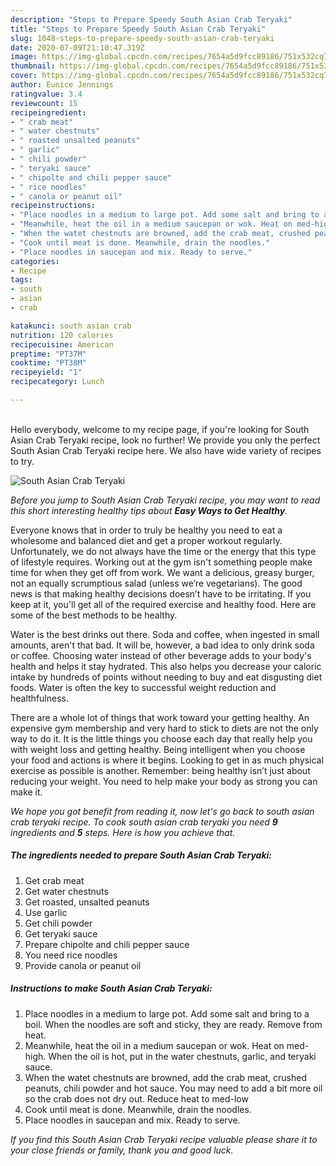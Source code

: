 ```yaml
---
description: "Steps to Prepare Speedy South Asian Crab Teryaki"
title: "Steps to Prepare Speedy South Asian Crab Teryaki"
slug: 1048-steps-to-prepare-speedy-south-asian-crab-teryaki
date: 2020-07-09T21:10:47.319Z
image: https://img-global.cpcdn.com/recipes/7654a5d9fcc89186/751x532cq70/south-asian-crab-teryaki-recipe-main-photo.jpg
thumbnail: https://img-global.cpcdn.com/recipes/7654a5d9fcc89186/751x532cq70/south-asian-crab-teryaki-recipe-main-photo.jpg
cover: https://img-global.cpcdn.com/recipes/7654a5d9fcc89186/751x532cq70/south-asian-crab-teryaki-recipe-main-photo.jpg
author: Eunice Jennings
ratingvalue: 3.4
reviewcount: 15
recipeingredient:
- " crab meat"
- " water chestnuts"
- " roasted unsalted peanuts"
- " garlic"
- " chili powder"
- " teryaki sauce"
- " chipolte and chili pepper sauce"
- " rice noodles"
- " canola or peanut oil"
recipeinstructions:
- "Place noodles in a medium to large pot. Add some salt and bring to a boil. When the noodles are soft and sticky, they are ready. Remove from heat."
- "Meanwhile, heat the oil in a medium saucepan or wok. Heat on med-high. When the oil is hot, put in the water chestnuts, garlic, and teryaki sauce."
- "When the watet chestnuts are browned, add the crab meat, crushed peanuts, chili powder and hot sauce. You may need to add a bit more oil so the crab does not dry out. Reduce heat to med-low"
- "Cook until meat is done. Meanwhile, drain the noodles."
- "Place noodles in saucepan and mix. Ready to serve."
categories:
- Recipe
tags:
- south
- asian
- crab

katakunci: south asian crab 
nutrition: 120 calories
recipecuisine: American
preptime: "PT37M"
cooktime: "PT38M"
recipeyield: "1"
recipecategory: Lunch

---
```

<br>
Hello everybody, welcome to my recipe page, if you're looking for South Asian Crab Teryaki recipe, look no further! We provide you only the perfect South Asian Crab Teryaki recipe here. We also have wide variety of recipes to try.
<br>


![South Asian Crab Teryaki](https://img-global.cpcdn.com/recipes/7654a5d9fcc89186/751x532cq70/south-asian-crab-teryaki-recipe-main-photo.jpg)

<i>Before you jump to South Asian Crab Teryaki recipe, you may want to read this short interesting healthy tips about <strong>Easy Ways to Get Healthy</strong>.</i>

Everyone knows that in order to truly be healthy you need to eat a wholesome and balanced diet and get a proper workout regularly. Unfortunately, we do not always have the time or the energy that this type of lifestyle requires. Working out at the gym isn't something people make time for when they get off from work. We want a delicious, greasy burger, not an equally scrumptious salad (unless we’re vegetarians). The good news is that making healthy decisions doesn’t have to be irritating. If you keep at it, you'll get all of the required exercise and healthy food. Here are some of the best methods to be healthy.

Water is the best drinks out there. Soda and coffee, when ingested in small amounts, aren't that bad. It will be, however, a bad idea to only drink soda or coffee. Choosing water instead of other beverage adds to your body's health and helps it stay hydrated. This also helps you decrease your caloric intake by hundreds of points without needing to buy and eat disgusting diet foods. Water is often the key to successful weight reduction and healthfulness.

There are a whole lot of things that work toward your getting healthy. An expensive gym membership and very hard to stick to diets are not the only way to do it. It is the little things you choose each day that really help you with weight loss and getting healthy. Being intelligent when you choose your food and actions is where it begins. Looking to get in as much physical exercise as possible is another. Remember: being healthy isn’t just about reducing your weight. You need to help make your body as strong you can make it. 


<i>We hope you got benefit from reading it, now let's go back to south asian crab teryaki recipe. To cook south asian crab teryaki you need <strong>9</strong> ingredients and <strong>5</strong> steps. Here is how you achieve that.
</i>

##### The ingredients needed to prepare South Asian Crab Teryaki:

1. Get  crab meat
1. Get  water chestnuts
1. Get  roasted, unsalted peanuts
1. Use  garlic
1. Get  chili powder
1. Get  teryaki sauce
1. Prepare  chipolte and chili pepper sauce
1. You need  rice noodles
1. Provide  canola or peanut oil


##### Instructions to make South Asian Crab Teryaki:

1. Place noodles in a medium to large pot. Add some salt and bring to a boil. When the noodles are soft and sticky, they are ready. Remove from heat.
1. Meanwhile, heat the oil in a medium saucepan or wok. Heat on med-high. When the oil is hot, put in the water chestnuts, garlic, and teryaki sauce.
1. When the watet chestnuts are browned, add the crab meat, crushed peanuts, chili powder and hot sauce. You may need to add a bit more oil so the crab does not dry out. Reduce heat to med-low
1. Cook until meat is done. Meanwhile, drain the noodles.
1. Place noodles in saucepan and mix. Ready to serve.


<i>If you find this South Asian Crab Teryaki recipe valuable please share it to your close friends or family, thank you and good luck.</i>
